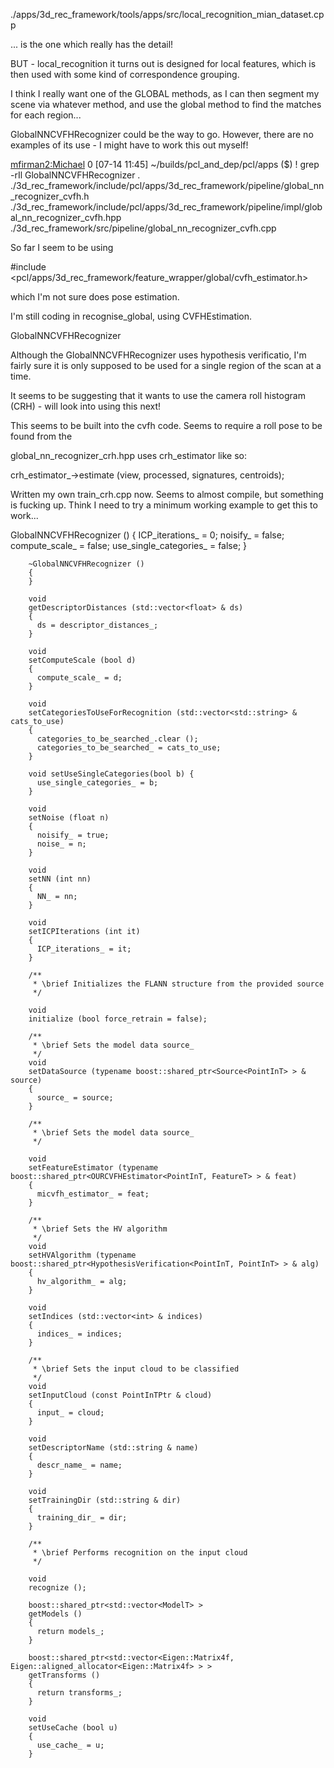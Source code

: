 ./apps/3d_rec_framework/tools/apps/src/local_recognition_mian_dataset.cpp

... is the one which really has the detail!

BUT - local_recognition it turns out is designed for local features, which is then used with some kind of correspondence grouping. 

I think I really want one of the GLOBAL methods, as I can then segment my scene via whatever method, and use the global method to find the matches for each region...

GlobalNNCVFHRecognizer
could be the way to go. However, there are no examples of its use - I might have to work this out myself!

  <mfirman2:Michael> 0 [07-14 11:45] ~/builds/pcl_and_dep/pcl/apps ($)
  ! grep -rIl GlobalNNCVFHRecognizer .
  ./3d_rec_framework/include/pcl/apps/3d_rec_framework/pipeline/global_nn_recognizer_cvfh.h
  ./3d_rec_framework/include/pcl/apps/3d_rec_framework/pipeline/impl/global_nn_recognizer_cvfh.hpp
  ./3d_rec_framework/src/pipeline/global_nn_recognizer_cvfh.cpp

So far I seem to be using 

  #include <pcl/apps/3d_rec_framework/feature_wrapper/global/cvfh_estimator.h>

which I'm not sure does pose estimation.

I'm still coding in recognise_global, using CVFHEstimation.

GlobalNNCVFHRecognizer

Although the GlobalNNCVFHRecognizer uses hypothesis verificatio, I'm fairly sure it is only supposed to be used for a single region of the scan at a time.

It seems to be suggesting that it wants to use the camera roll histogram (CRH) - will look into using this next!

This seems to be built into the cvfh code. Seems to require a roll pose to be found from the 


global_nn_recognizer_crh.hpp uses crh_estimator like so:

  crh_estimator_->estimate (view, processed, signatures, centroids);


Written my own train_crh.cpp now.
Seems to almost compile, but something is fucking up.
Think I need to try a minimum working example to get this to work...





 GlobalNNCVFHRecognizer ()
        {
          ICP_iterations_ = 0;
          noisify_ = false;
          compute_scale_ = false;
          use_single_categories_ = false;
        }

        ~GlobalNNCVFHRecognizer ()
        {
        }

        void
        getDescriptorDistances (std::vector<float> & ds)
        {
          ds = descriptor_distances_;
        }

        void
        setComputeScale (bool d)
        {
          compute_scale_ = d;
        }

        void
        setCategoriesToUseForRecognition (std::vector<std::string> & cats_to_use)
        {
          categories_to_be_searched_.clear ();
          categories_to_be_searched_ = cats_to_use;
        }

        void setUseSingleCategories(bool b) {
          use_single_categories_ = b;
        }

        void
        setNoise (float n)
        {
          noisify_ = true;
          noise_ = n;
        }

        void
        setNN (int nn)
        {
          NN_ = nn;
        }

        void
        setICPIterations (int it)
        {
          ICP_iterations_ = it;
        }

        /**
         * \brief Initializes the FLANN structure from the provided source
         */

        void
        initialize (bool force_retrain = false);

        /**
         * \brief Sets the model data source_
         */
        void
        setDataSource (typename boost::shared_ptr<Source<PointInT> > & source)
        {
          source_ = source;
        }

        /**
         * \brief Sets the model data source_
         */

        void
        setFeatureEstimator (typename boost::shared_ptr<OURCVFHEstimator<PointInT, FeatureT> > & feat)
        {
          micvfh_estimator_ = feat;
        }

        /**
         * \brief Sets the HV algorithm
         */
        void
        setHVAlgorithm (typename boost::shared_ptr<HypothesisVerification<PointInT, PointInT> > & alg)
        {
          hv_algorithm_ = alg;
        }

        void
        setIndices (std::vector<int> & indices)
        {
          indices_ = indices;
        }

        /**
         * \brief Sets the input cloud to be classified
         */
        void
        setInputCloud (const PointInTPtr & cloud)
        {
          input_ = cloud;
        }

        void
        setDescriptorName (std::string & name)
        {
          descr_name_ = name;
        }

        void
        setTrainingDir (std::string & dir)
        {
          training_dir_ = dir;
        }

        /**
         * \brief Performs recognition on the input cloud
         */

        void
        recognize ();

        boost::shared_ptr<std::vector<ModelT> >
        getModels ()
        {
          return models_;
        }

        boost::shared_ptr<std::vector<Eigen::Matrix4f, Eigen::aligned_allocator<Eigen::Matrix4f> > >
        getTransforms ()
        {
          return transforms_;
        }

        void
        setUseCache (bool u)
        {
          use_cache_ = u;
        }